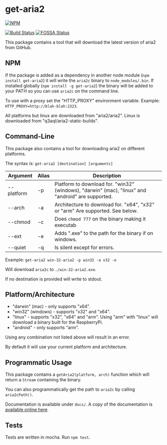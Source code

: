 # get-aria2

[![NPM](https://nodei.co/npm/get-aria2.png)](https://nodei.co/npm/get-aria2/)

[![Build Status](https://travis-ci.org/znetstar/get-aria2.svg?branch=master)](https://travis-ci.org/znetstar/get-aria2) [![FOSSA Status](https://app.fossa.io/api/projects/git%2Bgithub.com%2Fznetstar%2Fget-aria2.svg?type=shield)](https://app.fossa.io/projects/git%2Bgithub.com%2Fznetstar%2Fget-aria2?ref=badge_shield)


This package contains a tool that will download the latest version of aria2 from GitHub.

## NPM

If the package is added as a dependency in another node module (`npm install get-aria2`) it will write the `aria2c` binary to `node_modules/.bin`. If installed globally (`npm install -g get-aria2`) the binary will be added to your PATH so you can use `aria2c` on the command line.

To use with a proxy set the "HTTP_PROXY" environment variable. Example: `HTTP_PROXY=http://blah-blah:2323`.

All platforms but linux are downloaded from "aria2/aria2".
Linux is downloaded from "q3aql/aria2-static-builds".

## Command-Line

This package also contains a tool for downloading aria2 on different platforms. 

The syntax is: `get-aria2 [destination] [arguments]`

| Argument   | Alias | Description                                                                                       |
|------------|-------|---------------------------------------------------------------------------------------------------|
| --platform | -p    | Platform to download for. "win32" (windows), "darwin" (mac), "linux" and "android" are supported. |
| --arch     | -a    | Architecture to download for. "x64", "x32" or "arm" Are supported. See below.                     |
| --chmod    | -c    | Does `chmod 777` on the binary making it executab                                                 |
| --ext      | -e    | Adds ".exe" to the path for the binary if on windows.                                             |
| --quiet    | -q    | Is silent except for errors.                                                                      |

Example: `get-aria2 win-32-aria2 -p win32 -a x32 -e`

Will download `aria2c` to `./win-32-aria2.exe`.

If no destination is provided will write to stdout.

## Platform/Architecture

* "darwin" (mac) - only supports "x64".
* "win32" (windows) - supports "x32" and "x64".
* "linux" - supports "x32", "x64" and "arm". Using "arm" with "linux" will download a binary built for the RaspberryPi.
* "android" - only supports "arm".

Using any combination not listed above will result in an error.

By default it will use your current platform and architecture.

## Programmatic Usage

This package contains a `getAria2(platform, arch)` function which will return a `Stream` containing the binary.

You can also programmatically get the path to `aria2c` by calling `aria2cPath()`.

Documentation is available under `docs/`. A copy of the documentation is [available online here](https://get-aria2.docs.zacharyboyd.nyc).

## Tests

Tests are written in mocha. Run `npm test`.